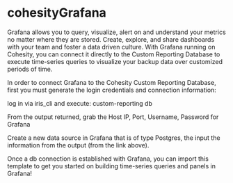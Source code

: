 # cohesityGrafana

Grafana allows you to query, visualize, alert on and understand your metrics no matter where they are stored. Create, explore, and share dashboards with your team and foster a data driven culture. With Grafana running on Cohesity, you can connect it directly to the Custom Reporting Database to execute time-series queries to visualize your backup data over customized periods of time.


In order to connect Grafana to the Cohesity Custom Reporting Database, first you must generate the login credentials and connection information:

log in via iris_cli and execute:
custom-reporting db

From the output returned, grab the Host IP, Port, Username, Password for Grafana


Create a new data source in Grafana that is of type Postgres, the input the information from the output (from the link above).



Once a db connection is established with Grafana, you can import this template to get you started on building time-series queries and panels in Grafana!
